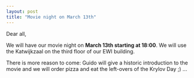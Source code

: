 ```yaml
---
layout: post
title: "Movie night on March 13th"
---
```


Dear all,

We will have our movie night on **March 13th starting at 18:00**. We
will use the Katwijkzaal on the third floor of our EWI building.

There is more reason to come: Guido will give a historic introduction to the movie and we will order pizza and eat the left-overs of the Krylov Day ;) ...
